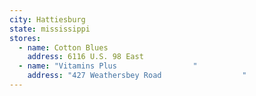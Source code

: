 ```yaml
---
city: Hattiesburg
state: mississippi
stores:
  - name: Cotton Blues
    address: 6116 U.S. 98 East
  - name: "Vitamins Plus                 "
    address: "427 Weathersbey Road                  "
---
```

